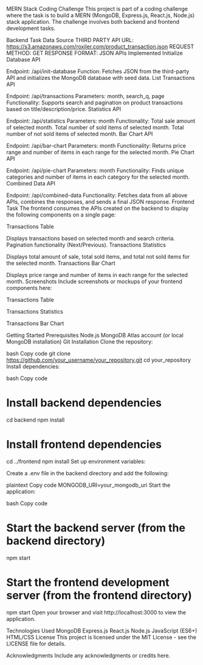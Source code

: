 MERN Stack Coding Challenge
This project is part of a coding challenge where the task is to build a MERN (MongoDB, Express.js, React.js, Node.js) stack application. The challenge involves both backend and frontend development tasks.

Backend Task
Data Source
THIRD PARTY API URL: https://s3.amazonaws.com/roxiler.com/product_transaction.json
REQUEST METHOD: GET
RESPONSE FORMAT: JSON
APIs Implemented
Initialize Database API

Endpoint: /api/init-database
Function: Fetches JSON from the third-party API and initializes the MongoDB database with seed data.
List Transactions API

Endpoint: /api/transactions
Parameters: month, search_q, page
Functionality: Supports search and pagination on product transactions based on title/description/price.
Statistics API

Endpoint: /api/statistics
Parameters: month
Functionality:
Total sale amount of selected month.
Total number of sold items of selected month.
Total number of not sold items of selected month.
Bar Chart API

Endpoint: /api/bar-chart
Parameters: month
Functionality: Returns price range and number of items in each range for the selected month.
Pie Chart API

Endpoint: /api/pie-chart
Parameters: month
Functionality: Finds unique categories and number of items in each category for the selected month.
Combined Data API

Endpoint: /api/combined-data
Functionality: Fetches data from all above APIs, combines the responses, and sends a final JSON response.
Frontend Task
The frontend consumes the APIs created on the backend to display the following components on a single page:

Transactions Table

Displays transactions based on selected month and search criteria.
Pagination functionality (Next/Previous).
Transactions Statistics

Displays total amount of sale, total sold items, and total not sold items for the selected month.
Transactions Bar Chart

Displays price range and number of items in each range for the selected month.
Screenshots
Include screenshots or mockups of your frontend components here:

Transactions Table

Transactions Statistics

Transactions Bar Chart

Getting Started
Prerequisites
Node.js
MongoDB Atlas account (or local MongoDB installation)
Git
Installation
Clone the repository:

bash
Copy code
git clone https://github.com/your_username/your_repository.git
cd your_repository
Install dependencies:

bash
Copy code
# Install backend dependencies
cd backend
npm install

# Install frontend dependencies
cd ../frontend
npm install
Set up environment variables:

Create a .env file in the backend directory and add the following:

plaintext
Copy code
MONGODB_URI=your_mongodb_uri
Start the application:

bash
Copy code
# Start the backend server (from the backend directory)
npm start

# Start the frontend development server (from the frontend directory)
npm start
Open your browser and visit http://localhost:3000 to view the application.

Technologies Used
MongoDB
Express.js
React.js
Node.js
JavaScript (ES6+)
HTML/CSS
License
This project is licensed under the MIT License - see the LICENSE file for details.

Acknowledgments
Include any acknowledgments or credits here.
